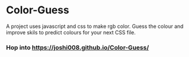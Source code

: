 # Color-Guess
A project uses javascript and css to make rgb color. Guess the colour and improve skils to predict colours for your next CSS file.

### Hop into https://joshi008.github.io/Color-Guess/
